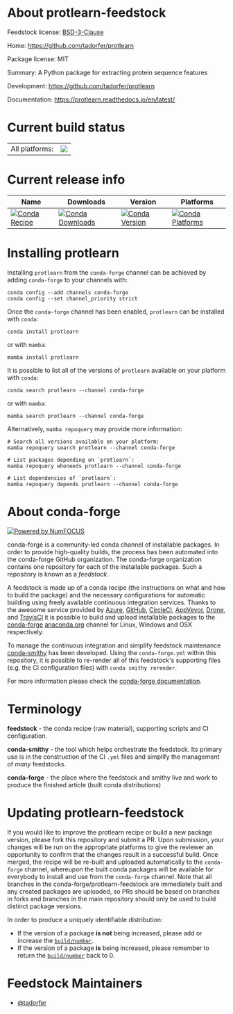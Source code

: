 About protlearn-feedstock
=========================

Feedstock license: [BSD-3-Clause](https://github.com/conda-forge/protlearn-feedstock/blob/main/LICENSE.txt)

Home: https://github.com/tadorfer/protlearn

Package license: MIT

Summary: A Python package for extracting protein sequence features

Development: https://github.com/tadorfer/protlearn

Documentation: https://protlearn.readthedocs.io/en/latest/

Current build status
====================


<table><tr><td>All platforms:</td>
    <td>
      <a href="https://dev.azure.com/conda-forge/feedstock-builds/_build/latest?definitionId=10866&branchName=main">
        <img src="https://dev.azure.com/conda-forge/feedstock-builds/_apis/build/status/protlearn-feedstock?branchName=main">
      </a>
    </td>
  </tr>
</table>

Current release info
====================

| Name | Downloads | Version | Platforms |
| --- | --- | --- | --- |
| [![Conda Recipe](https://img.shields.io/badge/recipe-protlearn-green.svg)](https://anaconda.org/conda-forge/protlearn) | [![Conda Downloads](https://img.shields.io/conda/dn/conda-forge/protlearn.svg)](https://anaconda.org/conda-forge/protlearn) | [![Conda Version](https://img.shields.io/conda/vn/conda-forge/protlearn.svg)](https://anaconda.org/conda-forge/protlearn) | [![Conda Platforms](https://img.shields.io/conda/pn/conda-forge/protlearn.svg)](https://anaconda.org/conda-forge/protlearn) |

Installing protlearn
====================

Installing `protlearn` from the `conda-forge` channel can be achieved by adding `conda-forge` to your channels with:

```
conda config --add channels conda-forge
conda config --set channel_priority strict
```

Once the `conda-forge` channel has been enabled, `protlearn` can be installed with `conda`:

```
conda install protlearn
```

or with `mamba`:

```
mamba install protlearn
```

It is possible to list all of the versions of `protlearn` available on your platform with `conda`:

```
conda search protlearn --channel conda-forge
```

or with `mamba`:

```
mamba search protlearn --channel conda-forge
```

Alternatively, `mamba repoquery` may provide more information:

```
# Search all versions available on your platform:
mamba repoquery search protlearn --channel conda-forge

# List packages depending on `protlearn`:
mamba repoquery whoneeds protlearn --channel conda-forge

# List dependencies of `protlearn`:
mamba repoquery depends protlearn --channel conda-forge
```


About conda-forge
=================

[![Powered by
NumFOCUS](https://img.shields.io/badge/powered%20by-NumFOCUS-orange.svg?style=flat&colorA=E1523D&colorB=007D8A)](https://numfocus.org)

conda-forge is a community-led conda channel of installable packages.
In order to provide high-quality builds, the process has been automated into the
conda-forge GitHub organization. The conda-forge organization contains one repository
for each of the installable packages. Such a repository is known as a *feedstock*.

A feedstock is made up of a conda recipe (the instructions on what and how to build
the package) and the necessary configurations for automatic building using freely
available continuous integration services. Thanks to the awesome service provided by
[Azure](https://azure.microsoft.com/en-us/services/devops/), [GitHub](https://github.com/),
[CircleCI](https://circleci.com/), [AppVeyor](https://www.appveyor.com/),
[Drone](https://cloud.drone.io/welcome), and [TravisCI](https://travis-ci.com/)
it is possible to build and upload installable packages to the
[conda-forge](https://anaconda.org/conda-forge) [anaconda.org](https://anaconda.org/)
channel for Linux, Windows and OSX respectively.

To manage the continuous integration and simplify feedstock maintenance
[conda-smithy](https://github.com/conda-forge/conda-smithy) has been developed.
Using the ``conda-forge.yml`` within this repository, it is possible to re-render all of
this feedstock's supporting files (e.g. the CI configuration files) with ``conda smithy rerender``.

For more information please check the [conda-forge documentation](https://conda-forge.org/docs/).

Terminology
===========

**feedstock** - the conda recipe (raw material), supporting scripts and CI configuration.

**conda-smithy** - the tool which helps orchestrate the feedstock.
                   Its primary use is in the construction of the CI ``.yml`` files
                   and simplify the management of *many* feedstocks.

**conda-forge** - the place where the feedstock and smithy live and work to
                  produce the finished article (built conda distributions)


Updating protlearn-feedstock
============================

If you would like to improve the protlearn recipe or build a new
package version, please fork this repository and submit a PR. Upon submission,
your changes will be run on the appropriate platforms to give the reviewer an
opportunity to confirm that the changes result in a successful build. Once
merged, the recipe will be re-built and uploaded automatically to the
`conda-forge` channel, whereupon the built conda packages will be available for
everybody to install and use from the `conda-forge` channel.
Note that all branches in the conda-forge/protlearn-feedstock are
immediately built and any created packages are uploaded, so PRs should be based
on branches in forks and branches in the main repository should only be used to
build distinct package versions.

In order to produce a uniquely identifiable distribution:
 * If the version of a package **is not** being increased, please add or increase
   the [``build/number``](https://docs.conda.io/projects/conda-build/en/latest/resources/define-metadata.html#build-number-and-string).
 * If the version of a package **is** being increased, please remember to return
   the [``build/number``](https://docs.conda.io/projects/conda-build/en/latest/resources/define-metadata.html#build-number-and-string)
   back to 0.

Feedstock Maintainers
=====================

* [@tadorfer](https://github.com/tadorfer/)

